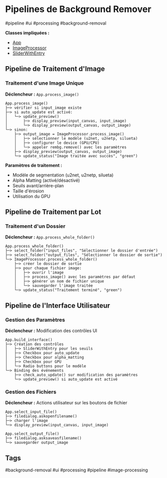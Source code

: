 # Pipelines de Background Remover

#pipeline #ui #processing #background-removal

**Classes impliquées :**
- [App](/src/ui.py)
- [ImageProcessor](/src/processor.py)
- [SliderWithEntry](/src/sliderWithEntry.py)

## Pipeline de Traitement d'Image

### Traitement d'une Image Unique
**Déclencheur :** `App.process_image()`

```pipeline
App.process_image()
├─> vérifier si input_image existe
├─> si auto_update est activé:
│   └─> update_preview()
│       ├─> display_preview(input_canvas, input_image)
│       └─> display_preview(output_canvas, output_image)
└─> sinon:
    ├─> output_image = ImageProcessor.process_image()
    │   ├─> sélectionner le modèle (u2net, u2netp, silueta)
    │   ├─> configurer le device (GPU/CPU)
    │   └─> appeler rembg.remove() avec les paramètres
    ├─> display_preview(output_canvas, output_image)
    └─> update_status("Image traitée avec succès", "green")
```

**Paramètres de traitement :**
- Modèle de segmentation (u2net, u2netp, silueta)
- Alpha Matting (activé/désactivé)
- Seuils avant/arrière-plan
- Taille d'érosion
- Utilisation du GPU

## Pipeline de Traitement par Lot

### Traitement d'un Dossier
**Déclencheur :** `App.process_whole_folder()`

```pipeline
App.process_whole_folder()
├─> select_folder("input_files", "Sélectionner le dossier d'entrée")
├─> select_folder("output_files", "Sélectionner le dossier de sortie")
└─> ImageProcessor.process_whole_folder()
    ├─> créer le dossier de sortie
    ├─> pour chaque fichier image:
    │   ├─> ouvrir l'image
    │   ├─> process_image() avec les paramètres par défaut
    │   ├─> générer un nom de fichier unique
    │   └─> sauvegarder l'image traitée
    └─> update_status("Traitement terminé", "green")
```

## Pipeline de l'Interface Utilisateur

### Gestion des Paramètres
**Déclencheur :** Modification des contrôles UI

```pipeline
App.build_interface()
├─> Création des contrôles
│   ├─> SliderWithEntry pour les seuils
│   ├─> Checkbox pour auto_update
│   ├─> Checkbox pour alpha_matting
│   ├─> Checkbox pour GPU
│   └─> Radio buttons pour le modèle
└─> Binding des événements
    ├─> check_auto_update() sur modification des paramètres
    └─> update_preview() si auto_update est activé
```

### Gestion des Fichiers
**Déclencheur :** Actions utilisateur sur les boutons de fichier

```pipeline
App.select_input_file()
├─> filedialog.askopenfilename()
├─> charger l'image
└─> display_preview(input_canvas, input_image)

App.select_output_file()
├─> filedialog.asksaveasfilename()
└─> sauvegarder output_image
```

## Tags
#background-removal #ui #processing #pipeline #image-processing 